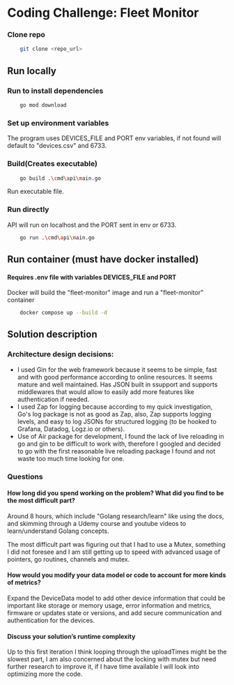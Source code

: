 
# Coding Challenge: Fleet Monitor
### Clone repo
```bash
    git clone <repo_url>
```
## Run locally
### Run to install dependencies
```bash
    go mod download
```
### Set up environment variables
The program uses DEVICES_FILE and PORT env variables, if not found will default to "devices.csv" and 6733.

### Build(Creates executable)
```bash
    go build .\cmd\api\main.go
```
Run executable file.

### Run directly
API will run on localhost and the PORT sent in env or 6733.
```bash
    go run .\cmd\api\main.go

```
## Run container (must have docker installed)
#### Requires .env file with variables DEVICES_FILE and PORT
Docker will build the "fleet-monitor" image and run a "fleet-monitor" container
```bash
    docker compose up --build -d
```



## Solution description

### Architecture design decisions:
- I used Gin for the web framework because it seems to be simple, fast and with good performance according to online resources. It seems mature and well maintained. Has JSON built in ssupport and supports middlewares that would allow to easily add more features like authentication if needed.
- I used Zap for logging because according to my quick investigation, Go's log package is not as good as Zap, also, Zap supports logging levels, and easy to log JSONs for structured logging (to be hooked to Grafana, Datadog, Logz.io or others).
- Use of Air package for development, I found the lack of live reloading in go and gin to be difficult to work with, therefore I googled and decided to go with the first reasonable live reloading package I found and not waste too much time looking for one.

### Questions

#### How long did you spend working on the problem? What did you find to be the most difficult part?

Around 8 hours, which include "Golang research/learn" like using the docs, and skimming through a Udemy course and youtube videos to learn/understand Golang concepts.

The most difficult part was figuring out that I had to use a Mutex, something I did not foresee and I am still getting up to speed with advanced usage of pointers, go routines, channels and mutex.

#### How would you modify your data model or code to account for more kinds of metrics?

Expand the DeviceData model to add other device information that could be important like storage or memory usage, error information and metrics, firmware or updates state or versions, and add secure communication and authentication for the devices.

#### Discuss your solution’s runtime complexity

Up to this first iteration I think looping through the uploadTimes might be the slowest part, I am also concerned about the locking with mutex but need further research to improve it, if I have time available I will look into optimizing more the code. 